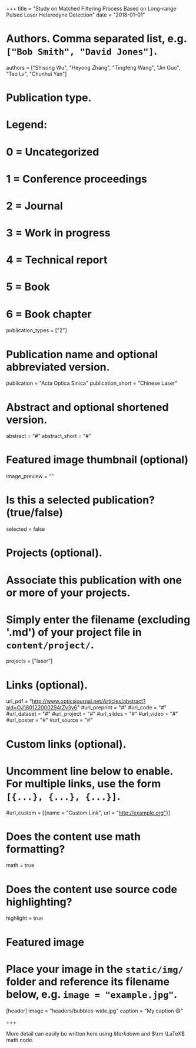+++
title = "Study on Matched Filtering Process Based on Long-range Pulsed Laser Heterodyne Detection"
date = "2018-01-01"

# Authors. Comma separated list, e.g. `["Bob Smith", "David Jones"]`.
authors = ["Shisong Wu", "Heyong Zhang", "Tingfeng Wang", "Jin Guo", "Tao Lv", "Chunhui Yan"]

# Publication type.
# Legend:
# 0 = Uncategorized
# 1 = Conference proceedings
# 2 = Journal
# 3 = Work in progress
# 4 = Technical report
# 5 = Book
# 6 = Book chapter
publication_types = ["2"]

# Publication name and optional abbreviated version.
publication = "Acta Optica Sinica"
publication_short = "Chinese Laser"

# Abstract and optional shortened version.
abstract = "#"
abstract_short = "#"

# Featured image thumbnail (optional)
image_preview = ""

# Is this a selected publication? (true/false)
selected = false

# Projects (optional).
#   Associate this publication with one or more of your projects.
#   Simply enter the filename (excluding '.md') of your project file in `content/project/`.
projects = ["laser"]

# Links (optional).
url_pdf = "http://www.opticsjournal.net/Articles/abstract?aid=OJ180122000294tZv3y6"
#url_preprint = "#"
#url_code = "#"
#url_dataset = "#"
#url_project = "#"
#url_slides = "#"
#url_video = "#"
#url_poster = "#"
#url_source = "#"

# Custom links (optional).
#   Uncomment line below to enable. For multiple links, use the form `[{...}, {...}, {...}]`.
#url_custom = [{name = "Custom Link", url = "http://example.org"}]

# Does the content use math formatting?
math = true

# Does the content use source code highlighting?
highlight = true

# Featured image
# Place your image in the `static/img/` folder and reference its filename below, e.g. `image = "example.jpg"`.
[header]
image = "headers/bubbles-wide.jpg"
caption = "My caption :smile:"

+++

More detail can easily be written here using *Markdown* and $\rm \LaTeX$ math code.
